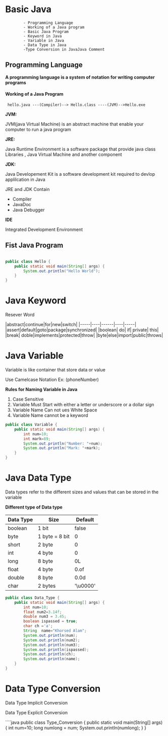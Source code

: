 # Basic Java #
            - Programming Language
            - Working of a Java program
            - Basic Java Program
            - Keyword in Java
            - Variable in Java
            - Data Type in Java
            -Type Conversion in JavaJava Comment
## Programming Language ##
<strong><p> A programming language is a system of notation for writing computer programs </p></strong>

#### Working of a Java Program ####

     hello.java ---(Compiler)--> Hello.class ----(JVM)-->Hello.exe
 <strong>JVM:  </strong>
<p>JVM(java Virtual Machine) is an abstract machine that enable your computer to run a java program </p>

<strong> JRE: </strong> 
<p> Java Runtime Environment is a software package that provide java class Libraries , Java Virtual Machine and another component</p>

<Strong> JDK: </strong>

<p>Java Developement Kit is a software development kit required to devlop applilcation in Java</p>
<p>JRE and JDK Contain </p>
<ul>
 <li>Compiler</li>
<li>JavaDoc</li>
<li>Java Debugger</li>
</ul>

<strong> IDE </strong>
<p>Integrated Development Environment</p>

## Fist Java Program ##

```java

public class Hello {
    public static void main(String[] args) {
        System.out.println("Hello World");
    }
}

```
# Java Keyword #
<p>Resever Word </p>
|abstract|continue|for|new|switch|
|-----|----|------|----|-----|
|assert|default|goto|package|synchronized|
|boolean| do| if| private| this|
|break| doble|implements|protected|throw|
|byte|else|import|public|throws|

# Java Variable #
<p>Variable is like container that store data or value </p>
<p>Use Camelcase Notation Ex: (phoneNumber) </p>

<strong>Rules for Naming Variable in Java </strong>
<ol>
  <li> Case Sensitive </li>
  <li> Variable Must Start with either a letter or underscore or a dollar sign </li>
  <li> Variable Name Can not ues White Space </li>
  <li> Variable Name cannot be a keyword </li>
</ol>

`````java
public class Variable {
    public static void main(String[] args) {
        int num=10;
        int mark=89;
        System.out.println("Number: "+num);
        System.out.println("Mark: "+mark);
    }
}

`````
# Java Data Type #
<p>Data types refer to the different sizes and values that can be stored in the variable</p>
<strong>Different type of Data type </strong>

|Data Type|Size|Default|
|-----|----|-----|
|boolean|1 bit| false|
|byte| 1 byte = 8 bit| 0|
|short| 2 byte| 0|
|int | 4 byte| 0|
|long|8 byte | 0L|
|float|4 byte | 0.of|
|double| 8 byte | 0.0d|
|char | 2 bytes|'\u0000'|

````java
public class Data_Type {
    public static void main(String[] args) {
        int num=10;
        float num2=3.14f;
        double num3 = 3.45;
        boolean ispassed = true;
        char ch ='a';
        String  name="Khorsed Alam";
        System.out.println(num);
        System.out.println(num2);
        System.out.println(num3);
        System.out.println(ispassed);
        System.out.println(ch);
        System.out.println(name);
    }
}

````
# Data Type Conversion #
<p>Data Type Implicit Conversion</p>
<p>Data Type Explicit Conversion</p>
````java
    public class Type_Conversion {
    public static void main(String[] args) {
        int num=10;
        long numlong = num;
        System.out.println(numlong);
    }
}

````